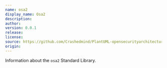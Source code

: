```yaml
---
name: osa2
display_name: Osa2
description: 
author: 
version: 0.0.1
release: 
license: 
source: https://github.com/Crashedmind/PlantUML-opensecurityarchitecture2-icons
origin: 
---
```


Information about the `osa2` Standard Library.
